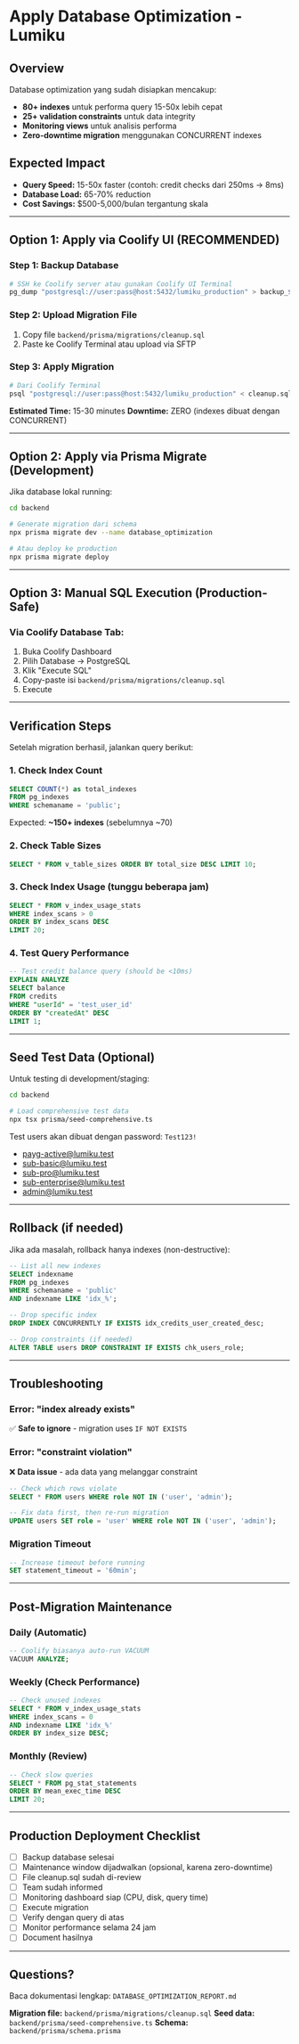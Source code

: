 # Apply Database Optimization - Lumiku

## Overview

Database optimization yang sudah disiapkan mencakup:
- **80+ indexes** untuk performa query 15-50x lebih cepat
- **25+ validation constraints** untuk data integrity
- **Monitoring views** untuk analisis performa
- **Zero-downtime migration** menggunakan CONCURRENT indexes

## Expected Impact

- **Query Speed:** 15-50x faster (contoh: credit checks dari 250ms → 8ms)
- **Database Load:** 65-70% reduction
- **Cost Savings:** $500-5,000/bulan tergantung skala

---

## Option 1: Apply via Coolify UI (RECOMMENDED)

### Step 1: Backup Database
```bash
# SSH ke Coolify server atau gunakan Coolify UI Terminal
pg_dump "postgresql://user:pass@host:5432/lumiku_production" > backup_$(date +%Y%m%d_%H%M%S).sql
```

### Step 2: Upload Migration File
1. Copy file `backend/prisma/migrations/cleanup.sql`
2. Paste ke Coolify Terminal atau upload via SFTP

### Step 3: Apply Migration
```bash
# Dari Coolify Terminal
psql "postgresql://user:pass@host:5432/lumiku_production" < cleanup.sql
```

**Estimated Time:** 15-30 minutes
**Downtime:** ZERO (indexes dibuat dengan CONCURRENT)

---

## Option 2: Apply via Prisma Migrate (Development)

Jika database lokal running:

```bash
cd backend

# Generate migration dari schema
npx prisma migrate dev --name database_optimization

# Atau deploy ke production
npx prisma migrate deploy
```

---

## Option 3: Manual SQL Execution (Production-Safe)

### Via Coolify Database Tab:

1. Buka Coolify Dashboard
2. Pilih Database → PostgreSQL
3. Klik "Execute SQL"
4. Copy-paste isi `backend/prisma/migrations/cleanup.sql`
5. Execute

---

## Verification Steps

Setelah migration berhasil, jalankan query berikut:

### 1. Check Index Count
```sql
SELECT COUNT(*) as total_indexes
FROM pg_indexes
WHERE schemaname = 'public';
```
Expected: **~150+ indexes** (sebelumnya ~70)

### 2. Check Table Sizes
```sql
SELECT * FROM v_table_sizes ORDER BY total_size DESC LIMIT 10;
```

### 3. Check Index Usage (tunggu beberapa jam)
```sql
SELECT * FROM v_index_usage_stats
WHERE index_scans > 0
ORDER BY index_scans DESC
LIMIT 20;
```

### 4. Test Query Performance
```sql
-- Test credit balance query (should be <10ms)
EXPLAIN ANALYZE
SELECT balance
FROM credits
WHERE "userId" = 'test_user_id'
ORDER BY "createdAt" DESC
LIMIT 1;
```

---

## Seed Test Data (Optional)

Untuk testing di development/staging:

```bash
cd backend

# Load comprehensive test data
npx tsx prisma/seed-comprehensive.ts
```

Test users akan dibuat dengan password: `Test123!`
- payg-active@lumiku.test
- sub-basic@lumiku.test
- sub-pro@lumiku.test
- sub-enterprise@lumiku.test
- admin@lumiku.test

---

## Rollback (if needed)

Jika ada masalah, rollback hanya indexes (non-destructive):

```sql
-- List all new indexes
SELECT indexname
FROM pg_indexes
WHERE schemaname = 'public'
AND indexname LIKE 'idx_%';

-- Drop specific index
DROP INDEX CONCURRENTLY IF EXISTS idx_credits_user_created_desc;

-- Drop constraints (if needed)
ALTER TABLE users DROP CONSTRAINT IF EXISTS chk_users_role;
```

---

## Troubleshooting

### Error: "index already exists"
✅ **Safe to ignore** - migration uses `IF NOT EXISTS`

### Error: "constraint violation"
❌ **Data issue** - ada data yang melanggar constraint
```sql
-- Check which rows violate
SELECT * FROM users WHERE role NOT IN ('user', 'admin');

-- Fix data first, then re-run migration
UPDATE users SET role = 'user' WHERE role NOT IN ('user', 'admin');
```

### Migration Timeout
```sql
-- Increase timeout before running
SET statement_timeout = '60min';
```

---

## Post-Migration Maintenance

### Daily (Automatic)
```sql
-- Coolify biasanya auto-run VACUUM
VACUUM ANALYZE;
```

### Weekly (Check Performance)
```sql
-- Check unused indexes
SELECT * FROM v_index_usage_stats
WHERE index_scans = 0
AND indexname LIKE 'idx_%'
ORDER BY index_size DESC;
```

### Monthly (Review)
```sql
-- Check slow queries
SELECT * FROM pg_stat_statements
ORDER BY mean_exec_time DESC
LIMIT 20;
```

---

## Production Deployment Checklist

- [ ] Backup database selesai
- [ ] Maintenance window dijadwalkan (opsional, karena zero-downtime)
- [ ] File cleanup.sql sudah di-review
- [ ] Team sudah informed
- [ ] Monitoring dashboard siap (CPU, disk, query time)
- [ ] Execute migration
- [ ] Verify dengan query di atas
- [ ] Monitor performance selama 24 jam
- [ ] Document hasilnya

---

## Questions?

Baca dokumentasi lengkap: `DATABASE_OPTIMIZATION_REPORT.md`

**Migration file:** `backend/prisma/migrations/cleanup.sql`
**Seed data:** `backend/prisma/seed-comprehensive.ts`
**Schema:** `backend/prisma/schema.prisma`
